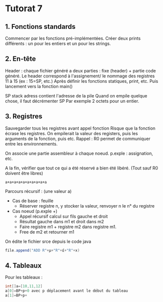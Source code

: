 # Tutorat 7

## 1. Fonctions standards

Commencer par les fonctions pré-implémentées.
Créer deux prints différents : un pour les entiers et un pour les strings.

## 2. En-tête

Header : chaque fichier généré a deux parties : fixe (header) + partie code généré.
    Le header correspond à l'assignement/ le nommage des registres 11 à 15 (ex : 15=SP, etc.)
    Après définir les fonctions statiques, print, etc.
    Puis lancement vers la fonction main()

SP stack adress contient l'adresse de la pile
Quand on empile quelque chose, il faut décrémenter SP
Par exemple 2 octets pour un entier.

## 3. Registres

Sauvegarder tous les registres avant appel fonction
Risque que la fonction écrase les registres.
On empilerait la valeur des registers, puis les arguments de la fonction, puis etc.
Rappel : R0 permet de communiquer entre les environnements.

On associe une partie assembleur à chaque noeud.
p.exple : assignation, etc.

A la fin, vérifier que tout ce qui a été réservé a bien été libéré.
(Tout sauf R0 doivent être libres)

```tiger
a+a+a+a+a+a+a+a+a+a
```

Parcours récursif : (une valeur a)

-   Cas de base : feuille
    -   Réserver registre n, y stocker la valeur, renvoyer n le n° du registre
-   Cas noeud (p.exple +)
    -   Appel récursif calcul sur fils gauche et droit
    -   Résultat gauche dans m1 et droit dans m2
    -   Faire registre m1 + registre m2 dans registre m1.
    -   Free de m2 et retourner m1

On édite le fichier srce depuis le code java

```java
file.append("ADD R"+µ+"R"+£+"R"+x)
```

## 4. Tableaux

Pour les tableaux :

```c
int[]a=[10,11,12]
a[0]=BP+p+0 avec p déplacement avant le début du tableau
a[1]=BP+p+
```
